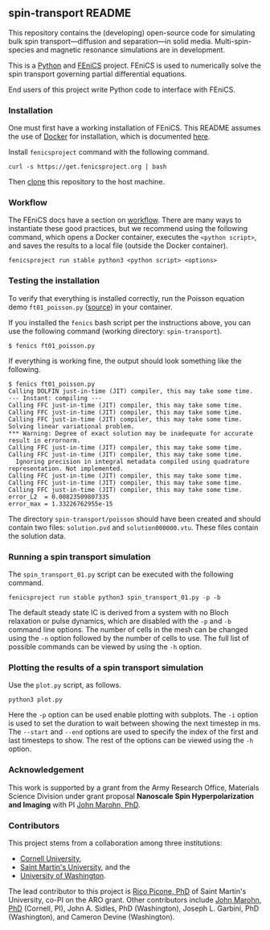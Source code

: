 ## spin-transport README

This repository contains the (developing) open-source code for simulating bulk spin transport&mdash;diffusion and separation&mdash;in solid media. Multi-spin-species and magnetic resonance simulations are in development.

This is a [Python](https://www.python.org/) and [FEniCS](https://fenicsproject.org/) project. FEniCS is used to numerically solve the spin transport governing partial differential equations.

End users of this project write Python code to interface with FEniCS.

### Installation

One must first have a working installation of FEniCS.
This README assumes the use of [Docker](https://www.docker.com/) for installation, which is documented [here](http://fenics.readthedocs.io/projects/containers/en/latest/).

Install `fenicsproject` command with the following command.

```console
curl -s https://get.fenicsproject.org | bash
```

Then [clone](https://help.github.com/articles/cloning-a-repository/) this repository to the host machine.

### Workflow

The FEniCS docs have a section on [workflow](http://fenics.readthedocs.io/projects/containers/en/latest/work_flows.html).
There are many ways to instantiate these good practices, but we recommend using the following command, which opens a Docker container, executes the `<python script>`, and saves the results to a local file (outside the Docker container).

```console
fenicsproject run stable python3 <python script> <options>
```

<!-- if you're using a \*nix system, the following may be the easiest.

With the cloned `spin-transport` repository as your working directory, create a link in your path to **spin-transport**'s `fenics` executable bash script.


```shell
ln fenics /usr/local/bin
``` -->

<!-- Now a FEniCS Python script `foo.py` can be started with the command `fenics foo.py` **from the host** instead of manually starting it from a Docker container.
This has several advantages, including that there is no need to move scripts into the container and that the complicated syntax need not be remembered. -->

### Testing the installation

To verify that everything is installed correctly, run the Poisson equation demo `ft01_poisson.py` ([source](https://fenicsproject.org/pub/tutorial/html/._ftut1004.html)) in your container.

If you installed the `fenics` bash script per the instructions above, you can use the following command (working directory: `spin-transport`).


```console
$ fenics ft01_poisson.py
```

If everything is working fine, the output should look something like the following.


```console
$ fenics ft01_poisson.py
Calling DOLFIN just-in-time (JIT) compiler, this may take some time.
--- Instant: compiling ---
Calling FFC just-in-time (JIT) compiler, this may take some time.
Calling FFC just-in-time (JIT) compiler, this may take some time.
Calling FFC just-in-time (JIT) compiler, this may take some time.
Solving linear variational problem.
*** Warning: Degree of exact solution may be inadequate for accurate result in errornorm.
Calling FFC just-in-time (JIT) compiler, this may take some time.
Calling FFC just-in-time (JIT) compiler, this may take some time.
  Ignoring precision in integral metadata compiled using quadrature representation. Not implemented.
Calling FFC just-in-time (JIT) compiler, this may take some time.
Calling FFC just-in-time (JIT) compiler, this may take some time.
Calling FFC just-in-time (JIT) compiler, this may take some time.
error_L2  = 0.00823509807335
error_max = 1.33226762955e-15
```

The directory `spin-transport/poisson` should have been created and should contain two files: `solution.pvd` and `solution000000.vtu`.
These files contain the solution data.

### Running a spin transport simulation

The `spin_transport_01.py` script can be executed with the following command.

```console
fenicsproject run stable python3 spin_transport_01.py -p -b
```

The default steady state IC is derived from a system with no Bloch relaxation or pulse dynamics, which are disabled with the `-p` and `-b` command line options. The number of cells in the mesh can be changed using the `-n` option followed by the number of cells to use. The full list of possible commands can be viewed by using the `-h` option.

### Plotting the results of a spin transport simulation

Use the `plot.py` script, as follows.

```console
python3 plot.py
```

Here the `-p` option can be used enable plotting with subplots. The `-i` option is used to set the duration to wait between showing the next timestep in ms. The `--start` and `--end` options are used to specify the index of the first and last timesteps to show. The rest of the options can be viewed using the `-h` option.

### Acknowledgement

This work is supported by a grant from the Army Research Office, Materials Science Division under grant proposal **Nanoscale Spin Hyperpolarization and Imaging**
with PI [John Marohn, PhD](http://marohn.chem.cornell.edu/).

### Contributors

This project stems from a collaboration among three institutions:

* [Cornell University](http://www.cornell.edu/),
* [Saint Martin's University](https://www.stmartin.edu/), and the
* [University of Washington](http://www.washington.edu/).

The lead contributor to this project is [Rico Picone, PhD](http://ricopic.one) of Saint Martin's University, co-PI on the ARO grant.
Other contributors include [John Marohn, PhD](http://marohn.chem.cornell.edu/) (Cornell, PI), John A. Sidles, PhD (Washington), Joseph L. Garbini, PhD (Washington), and Cameron Devine (Washington).
